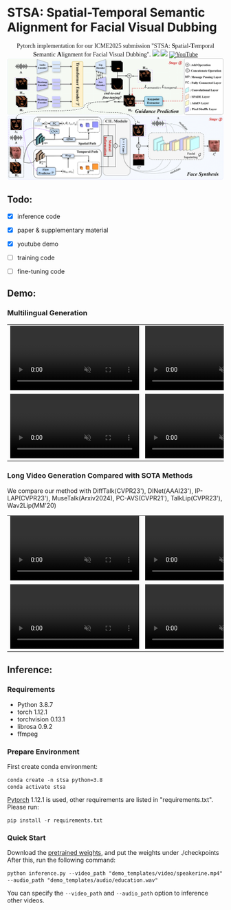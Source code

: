 # STSA: Spatial-Temporal Semantic Alignment for Facial Visual Dubbing
<div align="center" style="font-family: charter;">

Pytorch implementation for our ICME2025 submission "STSA: **S**patial-**T**emporal **S**emantic **A**lignment for Facial Visual Dubbing".
<a href='https://arxiv.org/abs/2503.23039'><img src='https://img.shields.io/badge/Paper-arXiv-red'></a> <a href='https://github.com/user-attachments/files/19774563/supp.pdf'><img src='https://img.shields.io/badge/Supple-PDF-blue'></a> [![YouTube](https://badges.aleen42.com/src/youtube.svg)](https://www.youtube.com/watch?v=vwtcteFYp64)
![framework](inserts/model.png)


</div>

## Todo:
- [x] inference code
- [x] paper & supplementary material
- [x] youtube demo 
- [ ] training code
- [ ] fine-tuning code 


## Demo:
### Multilingual Generation
<table class="center">
<tr>
    <td width=50% style="border: none">
        <video controls loop src="https://github.com/user-attachments/assets/4e52356a-ed42-40ef-9ea3-5ffca7bbd3d1" muted="false"></video>
    </td>
    <td width=50% style="border: none">
        <video controls loop src="https://github.com/user-attachments/assets/e71cce15-0a18-45e5-b253-52c5e9fc4064" muted="false"></video>
    </td>
</tr>
<tr>
    <td width=50% style="border: none">
        <video controls loop src="https://github.com/user-attachments/assets/3880dc0d-aa2c-4ba7-8793-a29ab33dd129" muted="false"></video>
    </td>
    <td width=50% style="border: none">
        <video controls loop src="https://github.com/user-attachments/assets/3fc89023-1b10-4902-a950-130c359ac81e" muted="false"></video>
    </td>
</tr>

</table>


### Long Video Generation Compared with SOTA Methods
We compare our method with DiffTalk(CVPR23'), DINet(AAAI23'), IP-LAP(CVPR23'), MuseTalk(Arxiv2024), PC-AVS(CVPR21'), TalkLip(CVPR23'), Wav2Lip(MM'20)

<table class="center">
<tr>
    <td width=25% style="border: none">
        <video controls loop src="https://github.com/user-attachments/assets/b6e9b594-4e7a-41f3-ad8e-1998caa12b3b" muted="false"></video>
    </td>
    <td width=25% style="border: none">
        <video controls loop src="https://github.com/user-attachments/assets/297fcb43-00f4-4d81-a022-70f07867ce03" muted="false"></video>
    </td>
    <td width=25% style="border: none">
        <video controls loop src="https://github.com/user-attachments/assets/10b7ea15-0d01-4bcd-a036-fbe58b8bda33" muted="false"></video>
    </td>
    <td width=25% style="border: none">
        <video controls loop src="https://github.com/user-attachments/assets/55466ea9-2d30-42cc-8ed8-ffe8878f2eb7" muted="false"></video>
    </td>
</tr>
<tr>
    <td width=25% style="border: none">
        <video controls loop src="https://github.com/user-attachments/assets/4233c7cb-8eb4-4977-8239-3c39055fc27f" muted="false"></video>
    </td>
    <td width=25% style="border: none">
        <video controls loop src="https://github.com/user-attachments/assets/ca5e0b92-249a-4fe1-bf53-85d21e09e059" muted="false"></video>
    </td>
    <td width=25% style="border: none">
        <video controls loop src="https://github.com/user-attachments/assets/e5e3d6ac-75dd-443f-af79-c60b94c7062c" muted="false"></video>
    </td>
    <td width=25% style="border: none">
        <video controls loop src="https://github.com/user-attachments/assets/0fe501d0-1c83-48c6-8998-6958377e9d4e" muted="false"></video>
    </td>
</tr>

</table>


## Inference:
### Requirements
- Python 3.8.7
- torch 1.12.1
- torchvision 0.13.1
- librosa 0.9.2
- ffmpeg

### Prepare Environment
First create conda environment:
```
conda create -n stsa python=3.8
conda activate stsa
```
[Pytorch](https://pytorch.org/)  1.12.1 is used, other requirements are listed in "requirements.txt". Please run:
```
pip install -r requirements.txt
```
### Quick Start
Download the [pretrained weights](https://www.jianguoyun.com/p/DW9UAjMQqcOQDRiotuMFIAA), and put the weights under ./checkpoints 
After this, run the following command:
```
python inference.py --video_path "demo_templates/video/speakerine.mp4" --audio_path "demo_templates/audio/education.wav"
```
You can specify the `--video_path` and `--audio_path` option to inference other videos.

